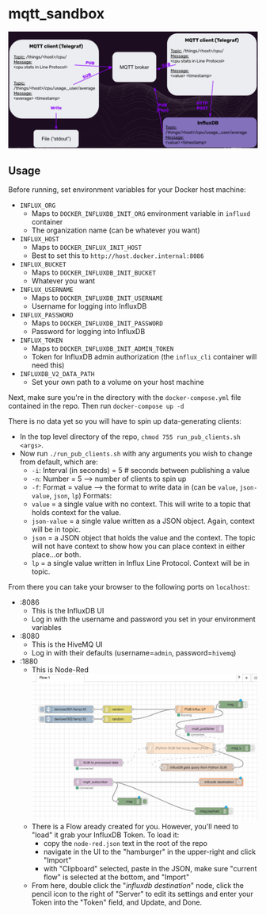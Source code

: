 # mqtt_sandbox

![Architecture](imgs/architecture.png)

## Usage
Before running, set environment variables for your Docker host machine:
- `INFLUX_ORG`
    - Maps to `DOCKER_INFLUXDB_INIT_ORG` environment variable in `influxd` container
    - The organization name (can be whatever you want)
- `INFLUX_HOST`
    - Maps to `DOCKER_INFLUX_INIT_HOST`
    - Best to set this to `http://host.docker.internal:8086`
- `INFLUX_BUCKET`
    - Maps to `DOCKER_INFLUXDB_INIT_BUCKET`
    - Whatever you want
- `INFLUX_USERNAME`
    - Maps to `DOCKER_INFLUXDB_INIT_USERNAME`
    - Username for logging into InfluxDB
- `INFLUX_PASSWORD`
    - Maps to `DOCKER_INFLUXDB_INIT_PASSWORD`
    - Password for logging into InfluxDB
- `INFLUX_TOKEN`
    - Maps to `DOCKER_INFLUXDB_INIT_ADMIN_TOKEN`
    - Token for InfluxDB admin authorization (the `influx_cli` container will need this)
- `INFLUXDB_V2_DATA_PATH`
    - Set your own path to a volume on your host machine

Next, make sure you're in the directory with the `docker-compose.yml` file contained in the repo.  Then run `docker-compose up -d`

There is no data yet so you will have to spin up data-generating clients:
* In the top level directory of the repo, `chmod 755 run_pub_clients.sh <args>`.
* Now run `./run_pub_clients.sh` with any arguments you wish to change from default, which are:
  - `-i`: Interval (in seconds) = 5 # seconds between publishing a value
  - `-n`: Number = 5 --> number of clients to spin up
  - `-f`: Format = value --> the format to write data in (can be `value`, `json-value`, `json`, `lp`)
  Formats:
  * `value` = a single value with no context.  This will write to a topic that holds context for the value.
  * `json-value` = a single value written as a JSON object.  Again, context will be in topic.
  * `json` = a JSON object that holds the value and the context.  The topic will not have context to show how you can place context in either place...or both.
  * `lp` = a single value written in Influx Line Protocol.  Context will be in topic.

From there you can take your browser to the following ports on `localhost`:
- :8086
    - This is the InfluxDB UI
    - Log in with the username and password you set in your environment variables
- :8080
    - This is the HiveMQ UI
    - Log in with their defaults (username=`admin`, password=`hivemq`)
- :1880
    - This is Node-Red
    ![Node-Red Flow](imgs/node-red-flow.png)
    - There is a Flow aready created for you. However, you'll need to "load" it grab your InfluxDB Token.  To load it:
        - copy the `node-red.json` text in the root of the repo
        - navigate in the UI to the "hamburger" in the upper-right and click "Import"
        - with "Clipboard" selected, paste in the JSON, make sure "current flow" is selected at the bottom, and "Import"
    - From here, double click the "_influxdb destination_" node, click the pencil icon to the right of "Server" to edit its settings and enter your Token into the "Token" field, and Update, and Done.

